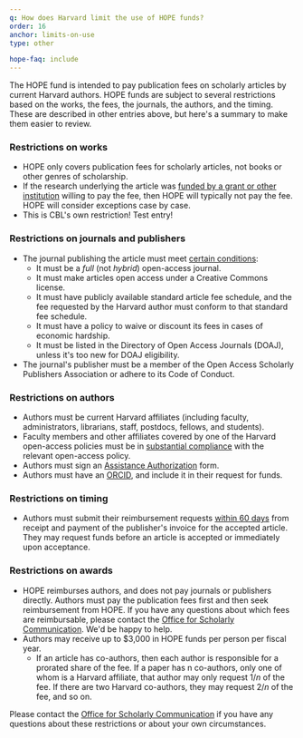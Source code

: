 ```yaml
---
q: How does Harvard limit the use of HOPE funds?
order: 16
anchor: limits-on-use
type: other

hope-faq: include
---
```

The HOPE fund is intended to pay publication fees on scholarly articles by current Harvard authors. HOPE funds are subject to several restrictions based on the works, the fees, the journals, the authors, and the timing. These are described in other entries above, but here's a summary to make them easier to review.

### Restrictions on works
- HOPE only covers publication fees for scholarly articles, not books or other genres of scholarship.
- If the research underlying the article was [funded by a grant or other institution](#grant-funded-research) willing to pay the fee, then HOPE will typically not pay the fee. HOPE will consider exceptions case by case.
- This is CBL's own restriction! Test entry!

### Restrictions on journals and publishers
- The journal publishing the article must meet [certain conditions](#eligible-venues):
  - It must be a _full_ (not _hybrid_) open-access journal.
  - It must make articles open access under a Creative Commons license.
  - It must have publicly available standard article fee schedule, and the fee requested by the Harvard author must conform to that standard fee schedule.
  - It must have a policy to waive or discount its fees in cases of economic hardship.
  - It must be listed in the Directory of Open Access Journals (DOAJ), unless it's too new for DOAJ eligibility.
- The journal's publisher must be a member of the Open Access Scholarly Publishers Association or adhere to its Code of Conduct.

### Restrictions on authors
- Authors must be current Harvard affiliates (including faculty, administrators, librarians, staff, postdocs, fellows, and students).
- Faculty members and other affiliates covered by one of the Harvard open-access policies must be in [substantial compliance](#oa-compliance) with the relevant open-access policy.
- Authors must sign an [Assistance Authorization](/dash/authorization/) form.
- Authors must have an [ORCID](https://orcid.org/), and include it in their request for funds.

### Restrictions on timing

- Authors must submit their reimbursement requests [within 60 days](#deadline) from receipt and payment of the publisher's invoice for the accepted article. They may request funds before an article is accepted or immediately upon acceptance.

### Restrictions on awards

- HOPE reimburses authors, and does not pay journals or publishers directly. Authors must pay the publication fees first and then seek reimbursement from HOPE. If you have any questions about which fees are reimbursable, please contact the [Office for Scholarly Communication](mailto:osc@harvard.edu). We'd be happy to help.
- Authors may receive up to $3,000 in HOPE funds per person per fiscal year.
  - If an article has co-authors, then each author is responsible for a prorated share of the fee. If a paper has n co-authors, only one of whom is a Harvard affiliate, that author may only request 1/_n_ of the fee. If there are two Harvard co-authors, they may request 2/_n_ of the fee, and so on.

Please contact the [Office for Scholarly Communication](mailto:osc@harvard.edu) if you have any questions about these restrictions or about your own circumstances.
